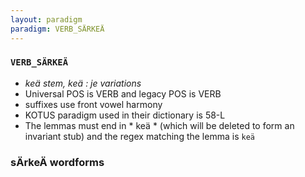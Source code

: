 ```yaml
---
layout: paradigm
paradigm: VERB_SÄRKEÄ
---
```

### ` VERB_SÄRKEÄ `

* _keä stem, keä : je variations_
* Universal POS is VERB and legacy POS is VERB
* suffixes use front vowel harmony
* KOTUS paradigm used in their dictionary is 58-L
* The lemmas must end in * keä * (which will be deleted to form an invariant stub) and the regex matching the lemma is ` keä `

### sÄrkeÄ wordforms


